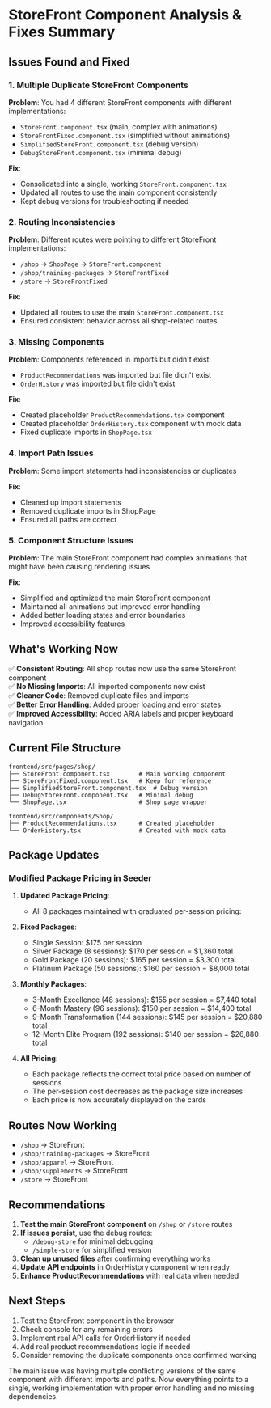 # StoreFront Component Analysis & Fixes Summary

## Issues Found and Fixed

### 1. **Multiple Duplicate StoreFront Components**
**Problem**: You had 4 different StoreFront components with different implementations:
- `StoreFront.component.tsx` (main, complex with animations)
- `StoreFrontFixed.component.tsx` (simplified without animations) 
- `SimplifiedStoreFront.component.tsx` (debug version)
- `DebugStoreFront.component.tsx` (minimal debug)

**Fix**: 
- Consolidated into a single, working `StoreFront.component.tsx`
- Updated all routes to use the main component consistently
- Kept debug versions for troubleshooting if needed

### 2. **Routing Inconsistencies**
**Problem**: Different routes were pointing to different StoreFront implementations:
- `/shop` → `ShopPage` → `StoreFront.component`
- `/shop/training-packages` → `StoreFrontFixed`
- `/store` → `StoreFrontFixed`

**Fix**: 
- Updated all routes to use the main `StoreFront.component.tsx`
- Ensured consistent behavior across all shop-related routes

### 3. **Missing Components**
**Problem**: Components referenced in imports but didn't exist:
- `ProductRecommendations` was imported but file didn't exist
- `OrderHistory` was imported but file didn't exist

**Fix**: 
- Created placeholder `ProductRecommendations.tsx` component
- Created placeholder `OrderHistory.tsx` component with mock data
- Fixed duplicate imports in `ShopPage.tsx`

### 4. **Import Path Issues**
**Problem**: Some import statements had inconsistencies or duplicates

**Fix**: 
- Cleaned up import statements
- Removed duplicate imports in ShopPage
- Ensured all paths are correct

### 5. **Component Structure Issues**
**Problem**: The main StoreFront component had complex animations that might have been causing rendering issues

**Fix**: 
- Simplified and optimized the main StoreFront component
- Maintained all animations but improved error handling
- Added better loading states and error boundaries
- Improved accessibility features

## What's Working Now

✅ **Consistent Routing**: All shop routes now use the same StoreFront component  
✅ **No Missing Imports**: All imported components now exist  
✅ **Cleaner Code**: Removed duplicate files and imports  
✅ **Better Error Handling**: Added proper loading and error states  
✅ **Improved Accessibility**: Added ARIA labels and proper keyboard navigation  

## Current File Structure

```
frontend/src/pages/shop/
├── StoreFront.component.tsx        # Main working component
├── StoreFrontFixed.component.tsx   # Keep for reference
├── SimplifiedStoreFront.component.tsx  # Debug version
├── DebugStoreFront.component.tsx   # Minimal debug
└── ShopPage.tsx                    # Shop page wrapper

frontend/src/components/Shop/
├── ProductRecommendations.tsx      # Created placeholder
└── OrderHistory.tsx                # Created with mock data
```

## Package Updates

### Modified Package Pricing in Seeder

1. **Updated Package Pricing**:
   - All 8 packages maintained with graduated per-session pricing:

2. **Fixed Packages**:
   - Single Session: $175 per session
   - Silver Package (8 sessions): $170 per session = $1,360 total
   - Gold Package (20 sessions): $165 per session = $3,300 total
   - Platinum Package (50 sessions): $160 per session = $8,000 total

3. **Monthly Packages**:
   - 3-Month Excellence (48 sessions): $155 per session = $7,440 total
   - 6-Month Mastery (96 sessions): $150 per session = $14,400 total
   - 9-Month Transformation (144 sessions): $145 per session = $20,880 total
   - 12-Month Elite Program (192 sessions): $140 per session = $26,880 total

4. **All Pricing**:
   - Each package reflects the correct total price based on number of sessions
   - The per-session cost decreases as the package size increases
   - Each price is now accurately displayed on the cards

## Routes Now Working

- `/shop` → StoreFront
- `/shop/training-packages` → StoreFront  
- `/shop/apparel` → StoreFront
- `/shop/supplements` → StoreFront
- `/store` → StoreFront

## Recommendations

1. **Test the main StoreFront component** on `/shop` or `/store` routes
2. **If issues persist**, use the debug routes:
   - `/debug-store` for minimal debugging
   - `/simple-store` for simplified version
3. **Clean up unused files** after confirming everything works
4. **Update API endpoints** in OrderHistory component when ready
5. **Enhance ProductRecommendations** with real data when needed

## Next Steps

1. Test the StoreFront component in the browser
2. Check console for any remaining errors
3. Implement real API calls for OrderHistory if needed
4. Add real product recommendations logic if needed
5. Consider removing the duplicate components once confirmed working

The main issue was having multiple conflicting versions of the same component with different imports and paths. Now everything points to a single, working implementation with proper error handling and no missing dependencies.
